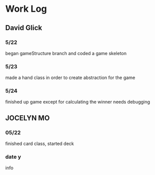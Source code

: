 # Work Log

## David Glick

### 5/22

began gameStructure branch and coded a game skeleton

### 5/23

made a hand class in order to create abstraction for the game

### 5/24

finished up game except for calculating the winner needs debugging


## JOCELYN MO

### 05/22

finished card class, started deck

### date y

info
